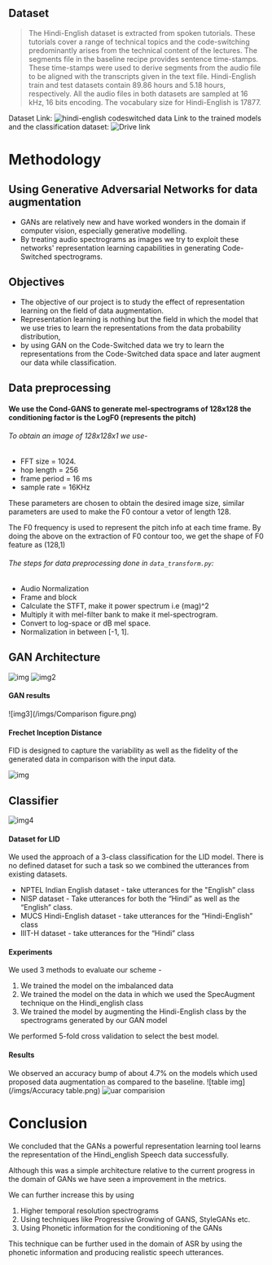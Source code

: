 ## Dataset
> The Hindi-English dataset is extracted from spoken tutorials. These tutorials cover a range of technical topics and the code-switching predominantly arises from the technical content of the lectures. The segments file in the baseline recipe provides sentence time-stamps. These time-stamps were used to derive segments from the audio file to be aligned with the transcripts given in the text file. Hindi-English train and test datasets contain 89.86 hours and 5.18 hours, respectively. All the audio files in both datasets are sampled at 16 kHz, 16 bits encoding. The vocabulary size for Hindi-English is 17877.

Dataset Link: ![hindi-english codeswitched data](https://www.openslr.org/104/)
Link to the trained models and the classification dataset: ![Drive link](https://coepac-my.sharepoint.com/:f:/g/personal/shastripp18_extc_coep_ac_in/Ehd5lUFVASdEudEdc6_j0EkBDiwzKa56NAuPlFuyr2pOJQ?e=31Odlz)

# Methodology
## Using Generative Adversarial Networks for data augmentation
- GANs are relatively new and have worked wonders in the domain if computer vision, especially generative modelling.
- By treating audio spectrograms as images we try to exploit these networks' representation learning capabilities in generating Code-Switched spectrograms.
## Objectives
- The objective of our project is to study the effect of representation learning on the field of data augmentation.
- Representation learning is nothing but the field in which the model that we use tries to learn the representations from the data probability distribution,
- by using GAN on the Code-Switched data we try to learn the representations from the Code-Switched data space and later augment our data while classification.
## Data preprocessing
#### We use the Cond-GANS to generate mel-spectrograms of 128x128 the conditioning factor is the LogF0 (represents the pitch)
###### To obtain an image of 128x128x1 we use-
- FFT size = 1024.
- hop length = 256
- frame period = 16 ms
- sample rate = 16KHz

These parameters are chosen to obtain the desired image size, similar parameters are used to make the F0 contour a vetor of length 128.

  
The F0 frequency is used to represent the pitch info at each time frame.
By doing the above on the extraction of F0 contour too, we get the shape of F0 feature as (128,1)
###### The steps for data preprocessing done in `data_transform.py`:
- Audio Normalization 
- Frame and block
- Calculate the STFT, make it power spectrum i.e (mag)^2
- Multiply it with mel-filter bank to make it mel-spectrogram.
- Convert to log-space or dB mel space.
- Normalization in between [-1, 1].

## GAN Architecture
![img](/imgs/figure2a.png)
![img2](/imgs/figure2b.png)
#### GAN results
![img3](/imgs/Comparison figure.png)
#### Frechet Inception Distance
FID is designed to capture the variability as well as the fidelity of the generated data in comparison with the input data.

![img](/imgs/figure3.png)
## Classifier
![img4](/imgs/figure5.png)
#### Dataset for LID
We used the approach of a 3-class classification for the LID model.
There is no defined dataset for such a task so we combined the utterances from existing datasets.

- NPTEL Indian English dataset - take utterances for the "English”  class
- NISP dataset - Take utterances for both the “Hindi” as well as the “English” class.
- MUCS Hindi-English dataset - take utterances for the “Hindi-English” class
- IIIT-H dataset - take utterances for the “Hindi” class

#### Experiments
We used 3 methods to evaluate our scheme -
1. We trained the model on the imbalanced data
2. We trained the model on the data in which we used the SpecAugment technique on the Hindi_english class
3. We trained the model by augmenting the Hindi-English class by the spectrograms generated by our GAN model

We performed 5-fold cross validation to select the best model.

#### Results
We observed an accuracy bump of about 4.7% on the models which used proposed data augmentation as compared to the baseline.
![table img](/imgs/Accuracy table.png)
![uar comparision](/imgs/figure6.png)

# Conclusion
We concluded that the GANs a powerful representation learning tool learns the representation of the Hindi_english Speech data successfully.


Although this was a simple architecture relative to the current progress in the domain of GANs we have seen a improvement in the metrics.

We can further increase this by using 
1. Higher temporal resolution spectrograms 
2. Using techniques like Progressive Growing of GANS, StyleGANs etc.
3. Using Phonetic information for the conditioning of the GANs

This technique can be further used in the domain of ASR by using the phonetic information and producing realistic speech utterances.




